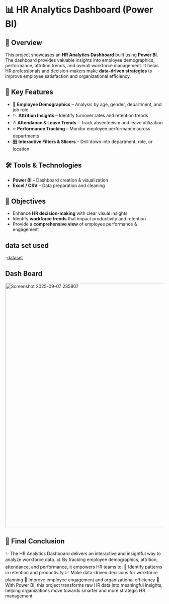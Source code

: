 # 📊 HR Analytics Dashboard (Power BI)

## 📌 Overview
This project showcases an **HR Analytics Dashboard** built using **Power BI**.  
The dashboard provides valuable insights into employee demographics, performance, attrition trends, and overall workforce management. It helps HR professionals and decision-makers make **data-driven strategies** to improve employee satisfaction and organizational efficiency.

## 🔑 Key Features
- 👥 **Employee Demographics** – Analysis by age, gender, department, and job role  
- 📉 **Attrition Insights** – Identify turnover rates and retention trends  
- ⏱ **Attendance & Leave Trends** – Track absenteeism and leave utilization  
- ⭐ **Performance Tracking** – Monitor employee performance across departments  
- 🎛 **Interactive Filters & Slicers** – Drill down into department, role, or location

## 🛠 Tools & Technologies
- **Power BI** – Dashboard creation & visualization  
- **Excel / CSV** – Data preparation and cleaning  

## 🎯 Objectives
- Enhance **HR decision-making** with clear visual insights  
- Identify **workforce trends** that impact productivity and retention  
- Provide a **comprehensive view** of employee performance & engagement

## data set used
-<a href="https://github.com/mithun2gowda123/Data-Analytics-Dashboard/blob/main/HR_Analytics.csv">dataset</a>

## Dash Board
<img width="1369" height="776" alt="Screenshot 2025-09-07 235807" src="https://github.com/user-attachments/assets/f4d1babc-d662-4b53-bf53-6b7fb3ed6f06" />

## 📌 Final Conclusion
✨ The HR Analytics Dashboard delivers an interactive and insightful way to analyze workforce data.
📊 By tracking employee demographics, attrition, attendance, and performance, it empowers HR teams to:
🔎 Identify patterns in retention and productivity
📈 Make data-driven decisions for workforce planning
🤝 Improve employee engagement and organizational efficiency
🚀 With Power BI, this project transforms raw HR data into meaningful insights, helping organizations move towards smarter and more strategic HR management



  
